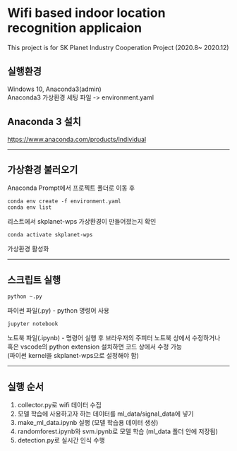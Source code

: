 # Wifi based indoor location recognition applicaion
 This project is for SK Planet Industry Cooperation Project (2020.8~ 2020.12)
 
실행환경
-----
Windows 10, Anaconda3(admin)<br>
Anaconda3 가상환경 세팅 파일 -> environment.yaml

Anaconda 3 설치
-----
https://www.anaconda.com/products/individual

---

가상환경 불러오기
-----
Anaconda Prompt에서 프로젝트 폴더로 이동 후
```
conda env create -f environment.yaml
conda env list
```
리스트에서 skplanet-wps 가상환경이 만들어졌는지 확인
```
conda activate skplanet-wps
```
가상환경 활성화

---

스크립트 실행
---
```
python ~.py
```
파이썬 파일(.py) - python 명령어 사용<br>
```
jupyter notebook
```
노트북 파일(.ipynb) - 명령어 실행 후 브라우저의 주피터 노트북 상에서 수정하거나<br>
혹은 vscode의 python extension 설치하면 코드 상에서 수정 가능<br>
(파이썬 kernel을 skplanet-wps으로 설정해야 함)<br>

---

실행 순서
---
1. collector.py로 wifi 데이터 수집
2. 모델 학습에 사용하고자 하는 데이터를 ml_data/signal_data에 넣기
3. make_ml_data.ipynb 실행 (모델 학습용 데이터 생성)
4. randomforest.ipynb와 svm.ipynb로 모델 학습 (ml_data 폴더 안에 저장됨)
5. detection.py로 실시간 인식 수행


